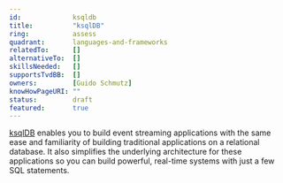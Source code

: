 ```yaml
---
id:				ksqldb
title:      	"ksqlDB"
ring:       	assess
quadrant:   	languages-and-frameworks
relatedTo:		[]
alternativeTo:	[]
skillsNeeded:	[]
supportsTvdBB:	[]
owners:         [Guido Schmutz] 
knowHowPageURI:	"" 
status:			draft
featured:       true
---
```


[ksqlDB](https://ksqldb.io/) enables you to build event streaming applications with the same ease and familiarity of building traditional applications on a relational database. It also simplifies the underlying architecture for these applications so you can build powerful, real-time systems with just a few SQL statements.